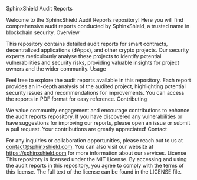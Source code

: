 SphinxShield Audit Reports

Welcome to the SphinxShield Audit Reports repository! Here you will find comprehensive audit reports conducted by SphinxShield, a trusted name in blockchain security.
Overview

This repository contains detailed audit reports for smart contracts, decentralized applications (dApps), and other crypto projects. Our security experts meticulously analyse these projects to identify potential vulnerabilities and security risks, providing valuable insights for project owners and the wider community.
Usage

Feel free to explore the audit reports available in this repository. Each report provides an in-depth analysis of the audited project, highlighting potential security issues and recommendations for improvements. You can access the reports in PDF format for easy reference.
Contributing

We value community engagement and encourage contributions to enhance the audit reports repository. If you have discovered any vulnerabilities or have suggestions for improving our reports, please open an issue or submit a pull request. Your contributions are greatly appreciated!
Contact

For any inquiries or collaboration opportunities, please reach out to us at contact@sphinxshield.com. You can also visit our website at https://sphinxshield.com for more information about our services.
License
This repository is licensed under the MIT License. By accessing and using the audit reports in this repository, you agree to comply with the terms of this license. The full text of the license can be found in the LICENSE file.
